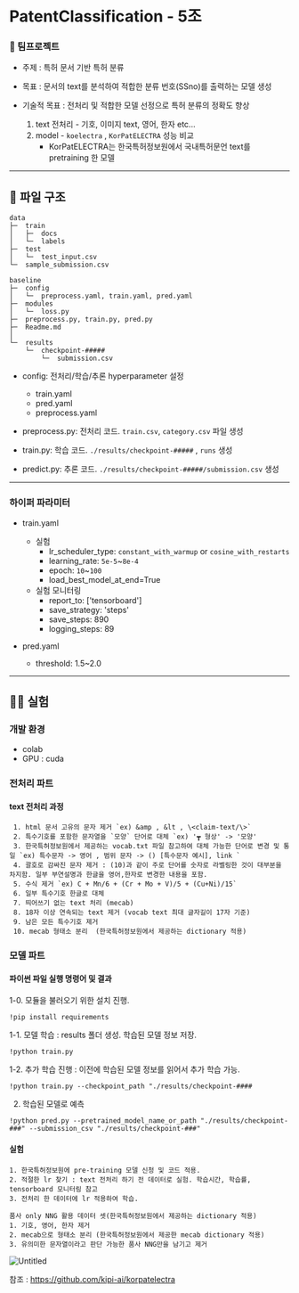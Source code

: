 # PatentClassification - 5조
### :european_post_office: 팀프로젝트
- 주제 : 특허 문서 기반 특허 분류

- 목표 : 문서의 text를 분석하여 적합한 분류 번호(SSno)를 출력하는 모델 생성

- 기술적 목표 : 전처리 및 적합한 모델 선정으로 특허 분류의 정확도 향상
  1. text 전처리 - 기호, 이미지 text, 영어, 한자 etc...
  2. model - `koelectra` , `KorPatELECTRA` 성능 비교
     * KorPatELECTRA는 한국특허정보원에서 국내특허문언 text를 pretraining 한 모델
---------------

## :memo: 파일 구조
```
data
├─  train
│   ├─  docs
│   └─  labels
├─  test
│   └─  test_input.csv
└─  sample_submission.csv

baseline
├─  config
│   └─  preprocess.yaml, train.yaml, pred.yaml
├─  modules
│   └─  loss.py
├─  preprocess.py, train.py, pred.py
├─  Readme.md
│ 
└─  results
    └─  checkpoint-#####
        └─  submission.csv
```
- config: 전처리/학습/추론 hyperparameter 설정
  - train.yaml
  - pred.yaml
  - preprocess.yaml

- preprocess.py: 전처리 코드. `train.csv`, `category.csv` 파일 생성
- train.py: 학습 코드. `./results/checkpoint-#####` , `runs` 생성
- predict.py: 추론 코드. `./results/checkpoint-#####/submission.csv` 생성

--------------------
### 하이퍼 파라미터
- train.yaml
  - 실험
      - lr_scheduler_type: `constant_with_warmup` or `cosine_with_restarts`
      - learning_rate: `5e-5`~`8e-4`
      - epoch: `10`~`100`
      - load_best_model_at_end=True
  - 실험 모니터링
    - report_to: ['tensorboard']
    - save_strategy: 'steps'
    - save_steps: 890
    - logging_steps: 89
  
- pred.yaml 
  - threshold: 1.5~2.0
------------------------------

## 👨‍💻 실험
### 개발 환경
  - colab
  - GPU : cuda
    
### 전처리 파트
   #### text 전처리 과정
     1. html 문서 고유의 문자 제거 `ex) &amp , &lt , \<claim-text/\>`
     2. 특수기호를 포함한 문자열을 `모양` 단어로 대체 `ex) '┳ 형상' -> '모양'
     3. 한국특허정보원에서 제공하는 vocab.txt 파일 참고하여 대체 가능한 단어로 변경 및 통일 `ex) 특수문자 -> 영어 , 범위 문자 -> () [특수문자 예시], link ` 
     4. 괄호로 감싸진 문자 제거 : (10)과 같이 주로 단어를 숫자로 라벨링한 것이 대부분을 차지함. 일부 부연설명과 한글을 영어,한자로 변경한 내용을 포함.
     5. 수식 제거 `ex) C + Mn/6 + (Cr + Mo + V)/5 + (Cu+Ni)/15`
     6. 일부 특수기호 한글로 대체
     7. 띄어쓰기 없는 text 처리 (mecab)
     8. 18자 이상 연속되는 text 제거 (vocab text 최대 글자길이 17자 기준)
     9. 남은 모든 특수기호 제거
     10. mecab 형태소 분리  (한국특허정보원에서 제공하는 dictionary 적용)
     

### 모델 파트
  #### 파이썬 파일 실행 명령어 및 결과
  1-0. 모듈을 불러오기 위한 설치 진행.

    !pip install requirements
    
  1-1. 모델 학습 : results 폴더 생성. 학습된 모델 정보 저장.
  
    !python train.py
  
  1-2. 추가 학습 진행 : 이전에 학습된 모델 정보를 읽어서 추가 학습 가능.
  
    !python train.py --checkpoint_path "./results/checkpoint-####

  2. 학습된 모델로 예측
    
    !python pred.py --pretrained_model_name_or_path "./results/checkpoint-###" --submission_csv "./results/checkpoint-###"
  
  #### 실험
  ```
  1. 한국특허정보원에 pre-training 모델 신청 및 코드 적용.
  2. 적절한 lr 찾기 : text 전처리 하기 전 데이터로 실험. 학습시간, 학습률, tensorboard 모니터링 참고
  3. 전처리 한 데이터에 lr 적용하여 학습.

  품사 only NNG 활용 데이터 셋(한국특허정보원에서 제공하는 dictionary 적용) 
  1. 기호, 영어, 한자 제거
  2. mecab으로 형태소 분리 (한국특허정보원에서 제공한 mecab dictionary 적용)
  3. 유의미한 문자열이라고 판단 가능한 품사 NNG만을 남기고 제거
  ```

![Untitled](https://github.com/j8n17/PatentClassification/assets/100841549/e3473722-3bff-4653-b3fd-2af1f8fb1891)

참조 : https://github.com/kipi-ai/korpatelectra
